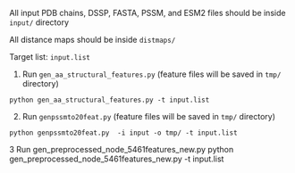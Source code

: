 All input PDB chains, DSSP, FASTA, PSSM, and ESM2 files should be inside `input/` directory

All distance maps should be inside `distmaps/`

Target list: `input.list`

1. Run `gen_aa_structural_features.py` (feature files will be saved in `tmp/` directory)

`python gen_aa_structural_features.py -t input.list`

2. Run `genpssmto20feat.py` (feature files will be saved in `tmp/` directory)

`python genpssmto20feat.py  -i input -o tmp/ -t input.list`

3 Run gen_preprocessed_node_5461features_new.py
python gen_preprocessed_node_5461features_new.py -t input.list
